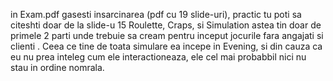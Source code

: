 in Exam.pdf gasesti insarcinarea (pdf cu 19 slide-uri), practic tu poti sa citeshti doar de la slide-u 15
Roulette, Craps, si Simulation astea tin doar de primele 2 parti unde trebuie sa cream pentru inceput jocurile fara angajati si clienti .
Ceea ce tine de toata simulare ea incepe in Evening, si din cauza ca eu nu prea inteleg cum ele interactioneaza, ele cel mai probabbil nici nu stau in ordine nomrala.

